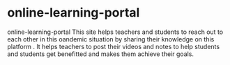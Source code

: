 # online-learning-portal
online-learning-portal
This site helps teachers and students to reach out to each other in this oandemic situation by sharing their knowledge on this platform .
It helps teachers to post their videos and notes to help students and students get benefitted and makes them achieve their goals.
